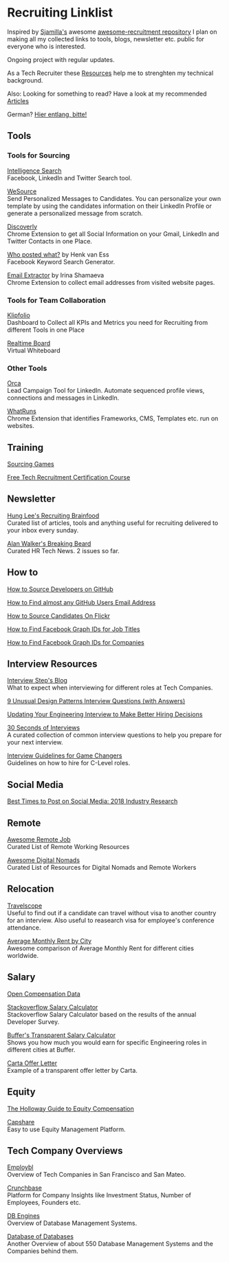 # Recruiting Linklist

Inspired by [Sjamilla's](https://github.com/Sjamilla) awesome [awesome-recruitment repository](https://github.com/Sjamilla/awesome-recruitment) I plan on making all my collected links to tools, blogs, newsletter etc. public for everyone who is interested. 

Ongoing project with regular updates.

As a Tech Recruiter these [Resources](https://github.com/gf-nl/recruiting-linklist/blob/master/tech-ressources.md) help me to strenghten my technical background.

Also: Looking for something to read? Have a look at my recommended [Articles](https://github.com/gf-nl/recruiting-linklist/blob/master/articles.md)

German? [Hier entlang, bitte!](https://github.com/gf-nl/recruiting-linklist/blob/master/german.md)

## Tools

### Tools for Sourcing

[Intelligence Search](https://chrome.google.com/webstore/detail/intelligence-search/dipfggodcibdmflidbceoaanadclgomm)  
Facebook, LinkedIn and Twitter Search tool. 

[WeSource](https://www.wesource.io/en/)  
Send Personalized Messages to Candidates. You can personalize your own template by using the candidates information on their LinkedIn Profile or generate a personalized message from scratch.

[Discoverly](https://chrome.google.com/webstore/detail/discoverly-for-gmail-link/dijhcpbkalfgkcebgoncjmfpbamihgaf?hl=en)  
Chrome Extension to get all Social Information on your Gmail, LinkedIn and Twitter Contacts in one Place.

[Who posted what?](https://whopostedwhat.com/) by Henk van Ess  
Facebook Keyword Search Generator.

[Email Extractor](https://chrome.google.com/webstore/detail/email-extractor/naidmjmjlgpkbebchjabfjgcgjkgojbi?authuser=3) by Irina Shamaeva  
Chrome Extension to collect email addresses from visited website pages.

### Tools for Team Collaboration

[Klipfolio](https://www.klipfolio.com/human-resources-analytics-tool)  
Dashboard to Collect all KPIs and Metrics you need for Recruiting from different Tools in one Place

[Realtime Board](https://realtimeboard.com/)   
Virtual Whiteboard

### Other Tools

[Orca](https://useorca.com/referral/quHBoZ3g)  
Lead Campaign Tool for LinkedIn. Automate sequenced profile views, connections and messages in LinkedIn.

[WhatRuns](https://www.whatruns.com/)  
Chrome Extension that identifies Frameworks, CMS, Templates etc. run on websites.

## Training

[Sourcing Games](https://www.sourcing.games/)  

[Free Tech Recruitment Certification Course](https://devskiller.com/devskiller-tech-recruitment-certification-course/)  

## Newsletter

[Hung Lee's Recruiting Brainfood](http://www.recruitingbrainfood.com/)  
Curated list of articles, tools and anything useful for recruiting delivered to your inbox every sunday.

[Alan Walker's Breaking Beard](https://www.getrevue.co/profile/breakingbeard)  
Curated HR Tech News. 2 issues so far.

## How to

[How to Source Developers on GitHub](https://beamery.com/blog/sourcing-developers-on-github)

[How to Find almost any GitHub Users Email Address](https://www.sourcecon.com/how-to-find-almost-any-github-users-email-address/)

[How to Source Candidates On Flickr](https://www.linkedin.com/pulse/how-use-flicker-source-candidates-jan-tegze/)

[How to Find Facebook Graph IDs for Job Titles](https://booleanstrings.com/2018/06/29/facebook-ids-for-job-titles/)

[How to Find Facebook Graph IDs for Companies](https://booleanstrings.com/2018/07/18/finding-facebook-ids-for-companies-hack/)

## Interview Resources

[Interview Step's Blog](https://interviewsteps.com/blogs/news)  
What to expect when interviewing for different roles at Tech Companies.

[9 Unusual Design Patterns Interview Questions (with Answers)](https://dev.to/aershov24/9-unusual-design-patterns-interview-question-with-answers-3gjl) 

[Updating Your Engineering Interview to Make Better Hiring Decisions](https://www.cockroachlabs.com/blog/updating-eng-interview/)  

[30 Seconds of Interviews](https://30secondsofinterviews.org/)  
A curated collection of common interview questions to help you prepare for your next interview. 

[Interview Guidelines for Game Changers](https://www.dropbox.com/s/aee4dl1vf00f6mq/Game-Changer06.pdf)  
Guidelines on how to hire for C-Level roles.

## Social Media

[Best Times to Post on Social Media: 2018 Industry Research](https://sproutsocial.com/insights/best-times-to-post-on-social-media/)

## Remote

[Awesome Remote Job](https://github.com/lukasz-madon/awesome-remote-job)  
Curated List of Remote Working Resources

[Awesome Digital Nomads](https://github.com/cbovis/awesome-digital-nomads)  
Curated List of Resources for Digital Nomads and Remote Workers

## Relocation

[Travelscope](https://www.markuslerner.com/travelscope/)  
Useful to find out if a candidate can travel without visa to another country for an interview. Also useful to reasearch visa for employee's conference attendance.

[Average Monthly Rent by City](https://i.redd.it/0lji1j8bzh711.png)  
Awesome comparison of Average Monthly Rent for different cities worldwide.

## Salary

[Open Compensation Data](https://www.levels.fyi/comp.html)

[Stackoverflow Salary Calculator](https://stackoverflow.com/jobs/salary)  
Stackoverflow Salary Calculator based on the results of the annual Developer Survey.

[Buffer's Transparent Salary Calculator](https://buffer.com/salary/data-architect/average/0)  
Shows you how much you would earn for specific Engineering roles in different cities at Buffer. 

[Carta Offer Letter](https://blog.carta.com/a-better-offer-letter/)  
Example of a transparent offer letter by Carta.

## Equity

[The Holloway Guide to Equity Compensation](https://www.holloway.com/g/equity-compensation)

[Capshare](https://www.capshare.com/)  
Easy to use Equity Management Platform. 

## Tech Company Overviews

[Employbl](https://employbl.com/)  
Overview of Tech Companies in San Francisco and San Mateo.

[Crunchbase](https://www.crunchbase.com/)  
Platform for Company Insights like Investment Status, Number of Employees, Founders etc.

[DB Engines](https://db-engines.com/en/)  
Overview of Database Management Systems.

[Database of Databases](https://dbdb.io/)  
Another Overview of about 550 Database Management Systems and the Companies behind them.
